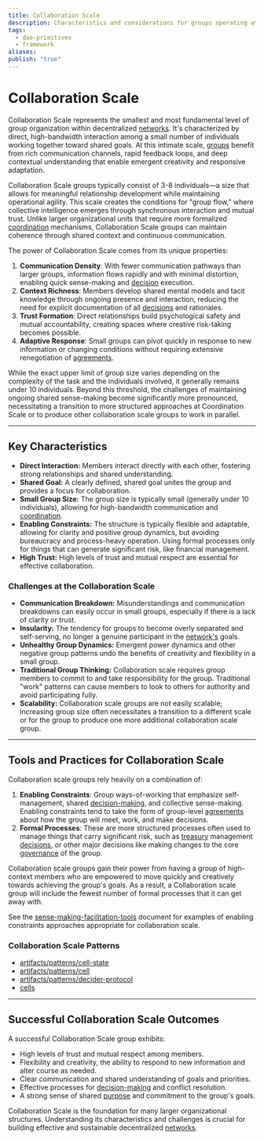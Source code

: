 ```yaml
---
title: Collaboration Scale
description: Characteristics and considerations for groups operating at the Collaboration Scale.
tags:
  - dao-primitives
  - framework
aliases: 
publish: "true"
---
```

# Collaboration Scale


Collaboration Scale represents the smallest and most fundamental level of group organization within decentralized [networks](tags/networks.md). It's characterized by direct, high-bandwidth interaction among a small number of individuals working together toward shared goals. At this intimate scale, [groups](tags/groups.md) benefit from rich communication channels, rapid feedback loops, and deep contextual understanding that enable emergent creativity and responsive adaptation.

Collaboration Scale groups typically consist of 3-8 individuals—a size that allows for meaningful relationship development while maintaining operational agility. This scale creates the conditions for "group flow," where collective intelligence emerges through synchronous interaction and mutual trust. Unlike larger organizational units that require more formalized [coordination](tags/coordination.md) mechanisms, Collaboration Scale groups can maintain coherence through shared context and continuous communication.

The power of Collaboration Scale comes from its unique properties:

1. **Communication Density**: With fewer communication pathways than larger groups, information flows rapidly and with minimal distortion, enabling quick sense-making and [decision](tags/decisions.md) execution.
2. **Context Richness**: Members develop shared mental models and tacit knowledge through ongoing presence and interaction, reducing the need for explicit documentation of all [decisions](tags/decisions.md) and rationales.
3. **Trust Formation**: Direct relationships build psychological safety and mutual accountability, creating spaces where creative risk-taking becomes possible.
4. **Adaptive Response**: Small groups can pivot quickly in response to new information or changing conditions without requiring extensive renegotiation of [agreements](tags/agreements.md).

While the exact upper limit of group size varies depending on the complexity of the task and the individuals involved, it generally remains under 10 individuals. Beyond this threshold, the challenges of maintaining ongoing shared sense-making become significantly more pronounced, necessitating a transition to more structured approaches at Coordination Scale or to produce other collaboration scale groups to work in parallel.

---

## Key Characteristics

- **Direct Interaction:** Members interact directly with each other, fostering strong relationships and shared understanding.
- **Shared Goal:** A clearly defined, shared goal unites the group and provides a focus for collaboration.
- **Small Group Size:** The group size is typically small (generally under 10 individuals), allowing for high-bandwidth communication and [coordination](tags/coordination.md).
- **Enabling Constraints:** The structure is typically flexible and adaptable, allowing for clarity and positive group dynamics, but avoiding bureaucracy and process-heavy operation. Using formal processes only for things that can generate significant risk, like financial management.
- **High Trust:** High levels of trust and mutual respect are essential for effective collaboration.

### Challenges at the Collaboration Scale

- **Communication Breakdown:** Misunderstandings and communication breakdowns can easily occur in small groups, especially if there is a lack of clarity or trust.
- **Insularity:** The tendency for groups to become overly separated and self-serving, no longer a genuine participant in the [network's](tags/networks.md) goals.
- **Unhealthy Group Dynamics:** Emergent power dynamics and other negative group patterns undo the benefits of creativity and flexibility in a small group.
- **Traditional Group Thinking:** Collaboration scale requires group members to commit to and take responsibility for the group. Traditional "work" patterns can cause members to look to others for authority and avoid participating fully.
- **Scalability:** Collaboration scale groups are not easily scalable; increasing group size often necessitates a transition to a different scale or for the group to produce one more additional collaboration scale group.

---

## Tools and Practices for Collaboration Scale

Collaboration scale groups rely heavily on a combination of:

1. **Enabling Constraints**: Group ways-of-working that emphasize self-management, shared [decision-making](tags/decisions.md), and collective sense-making. Enabling constraints tend to take the form of group-level [agreements](tags/agreements.md) about how the group will meet, work, and make decisions.
2. **Formal Processes**: These are more structured processes often used to manage things that carry significant risk, such as [treasury](tags/treasury.md) management [decisions](tags/decisions.md), or other major decisions like making changes to the core [governance](tags/governance.md) of the group.

Collaboration scale groups gain their power from having a group of high-context members who are empowered to move quickly and creatively towards achieving the group's goals. As a result, a Collaboration scale group will include the fewest number of formal processes that it can get away with.

See the [sense-making-facilitation-tools](notes/dao-primitives/implementation/guides/sense-making-facilitation-tools.md) document for examples of enabling constraints approaches appropriate for collaboration scale.

### Collaboration Scale Patterns

- [artifacts/patterns/cell-state](artifacts/patterns/cell-state.md) 
- [artifacts/patterns/cell](artifacts/patterns/cell.md) 
- [artifacts/patterns/decider-protocol](artifacts/patterns/decider-protocol.md)
- [cells](artifacts/guides/dao-primitives-framework/group-primitives/cells.md)

---

## Successful Collaboration Scale Outcomes

A successful Collaboration Scale group exhibits:

- High levels of trust and mutual respect among members.
- Flexibility and creativity, the ability to respond to new information and alter course as needed.
- Clear communication and shared understanding of goals and priorities.
- Effective processes for [decision-making](tags/decisions.md) and conflict resolution.
- A strong sense of shared [purpose](tags/purpose.md) and commitment to the group's goals.

Collaboration Scale is the foundation for many larger organizational structures. Understanding its characteristics and challenges is crucial for building effective and sustainable decentralized [networks](tags/networks.md).

